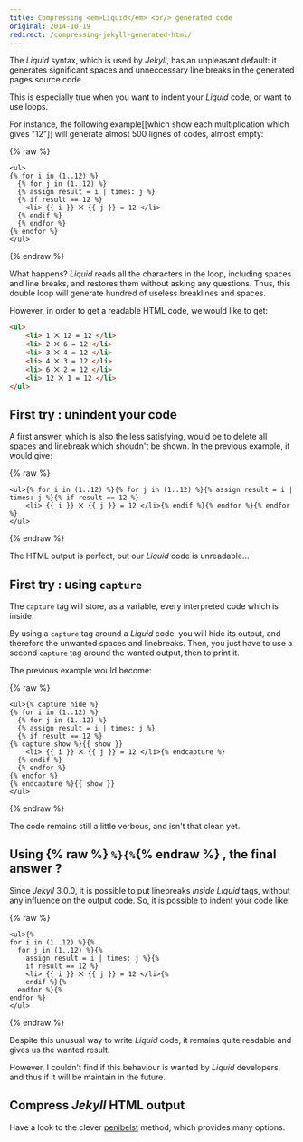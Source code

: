 ```yaml
---
title: Compressing <em>Liquid</em> <br/> generated code
original: 2014-10-19
redirect: /compressing-jekyll-generated-html/
---
```


The *Liquid* syntax, which is used by *Jekyll*, has an unpleasant default: it generates significant spaces and unneccessary line breaks in the generated pages source code.

This is especially true when you want to indent your *Liquid* code, or want to use loops.

For instance, the following example[[which show each multiplication which gives "12"]] will generate almost 500 lignes of codes, almost empty:

{% raw %}
```liquid
<ul>
{% for i in (1..12) %}
  {% for j in (1..12) %}
  {% assign result = i | times: j %}
  {% if result == 12 %}
    <li> {{ i }} ⨉ {{ j }} = 12 </li>
  {% endif %}
  {% endfor %}
{% endfor %}
</ul>
```
{% endraw %}

What happens? *Liquid* reads all the characters in the loop, including spaces and line breaks, and restores them without asking any questions. Thus, this double loop will generate hundred of useless breaklines and spaces.

However, in order to get a readable HTML code, we would like to get:

```html
<ul>
    <li> 1 ⨉ 12 = 12 </li>
    <li> 2 ⨉ 6 = 12 </li>
    <li> 3 ⨉ 4 = 12 </li>
    <li> 4 ⨉ 3 = 12 </li>
    <li> 6 ⨉ 2 = 12 </li>
    <li> 12 ⨉ 1 = 12 </li>
</ul>
```

## First try : unindent your code

A first answer, which is also the less satisfying, would be to delete all spaces and linebreak which shoudn't be shown. In the previous example, it would give:

{% raw %}
```liquid
<ul>{% for i in (1..12) %}{% for j in (1..12) %}{% assign result = i | times: j %}{% if result == 12 %}
    <li> {{ i }} ⨉ {{ j }} = 12 </li>{% endif %}{% endfor %}{% endfor %}
</ul>
```
{% endraw %}

The HTML output is perfect, but our *Liquid* code is unreadable...

## First try : using `capture`

The `capture` tag will store, as a variable, every interpreted code which is inside.

By using a `capture` tag around a *Liquid* code, you will hide its output, and therefore the unwanted spaces and linebreaks. Then, you just have to use a second `capture` tag around the wanted output, then to print it.

The previous example would become:

{% raw %}
```liquid
<ul>{% capture hide %}
{% for i in (1..12) %}
  {% for j in (1..12) %}
  {% assign result = i | times: j %}
  {% if result == 12 %}
{% capture show %}{{ show }}
    <li> {{ i }} ⨉ {{ j }} = 12 </li>{% endcapture %}
  {% endif %}
  {% endfor %}
{% endfor %}
{% endcapture %}{{ show }}
</ul>
```
{% endraw %}

The code remains still a little verbous, and isn't that clean yet.

## Using {% raw %} `%}{%`{% endraw %} , the final answer ?

Since *Jekyll* 3.0.0, it is possible to put linebreaks *inside* *Liquid* tags, without any influence on the output code. So, it is possible to indent your code like:

{% raw %}
```liquid
<ul>{%
for i in (1..12) %}{%
  for j in (1..12) %}{%
    assign result = i | times: j %}{%
    if result == 12 %}
    <li> {{ i }} ⨉ {{ j }} = 12 </li>{%
    endif %}{%
  endfor %}{%
endfor %}
</ul>
```
{% endraw %}

Despite this unusual way to write  *Liquid* code, it remains quite readable and gives us the wanted result.

However, I couldn't find if this behaviour is wanted by *Liquid* developers, and thus if it will be maintain in the future.


## Compress *Jekyll* HTML output

Have a look to the clever [penibelst](http://jch.penibelst.de/) method, which provides many options.
